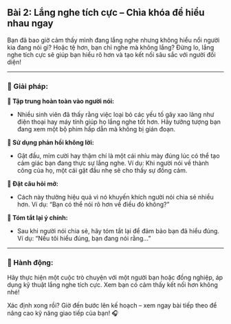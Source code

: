 ## Bài 2: Lắng nghe tích cực – Chìa khóa để hiểu nhau ngay

Bạn đã bao giờ cảm thấy mình đang lắng nghe nhưng không hiểu nổi người kia đang nói gì? Hoặc tệ hơn, bạn chỉ nghe mà không lắng? Đừng lo, lắng nghe tích cực sẽ giúp bạn hiểu rõ hơn và tạo kết nối sâu sắc với người đối diện!

---

### 📌 Giải pháp:

**🔹 Tập trung hoàn toàn vào người nói:**
- Nhiều sinh viên đã thấy rằng việc loại bỏ các yếu tố gây xao lãng như điện thoại hay máy tính giúp họ lắng nghe tốt hơn. Hãy tưởng tượng bạn đang xem một bộ phim hấp dẫn mà không bị gián đoạn.

**🔹 Sử dụng phản hồi không lời:**
- Gật đầu, mỉm cười hay thậm chí là một cái nhíu mày đúng lúc có thể tạo cảm giác bạn đang thực sự lắng nghe. Ví dụ: Khi người nói về thành công của họ, một cái gật đầu nhẹ sẽ cho thấy sự đồng cảm.

**🔹 Đặt câu hỏi mở:**
- Cách này thường hiệu quả vì nó khuyến khích người nói chia sẻ nhiều hơn. Ví dụ: “Bạn có thể nói rõ hơn về điều đó không?”

**🔹 Tóm tắt lại ý chính:**
- Sau khi người nói chia sẻ, hãy tóm tắt lại để đảm bảo bạn đã hiểu đúng. Ví dụ: “Nếu tôi hiểu đúng, bạn đang nói rằng...”

---

### 🚀 Hành động:

Hãy thực hiện một cuộc trò chuyện với một người bạn hoặc đồng nghiệp, áp dụng kỹ thuật lắng nghe tích cực. Xem bạn có cảm thấy kết nối hơn không nhé!

Xác định xong rồi? Giờ đến bước lên kế hoạch – xem ngay bài tiếp theo để nâng cao kỹ năng giao tiếp của bạn! 🎧